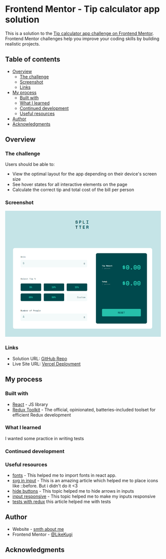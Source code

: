 # Frontend Mentor - Tip calculator app solution

This is a solution to
the [Tip calculator app challenge on Frontend Mentor](https://www.frontendmentor.io/challenges/tip-calculator-app-ugJNGbJUX).
Frontend Mentor challenges help you improve your coding skills by building realistic projects.

## Table of contents

- [Overview](#overview)
    - [The challenge](#the-challenge)
    - [Screenshot](#screenshot)
    - [Links](#links)
- [My process](#my-process)
    - [Built with](#built-with)
    - [What I learned](#what-i-learned)
    - [Continued development](#continued-development)
    - [Useful resources](#useful-resources)
- [Author](#author)
- [Acknowledgments](#acknowledgments)

## Overview

### The challenge

Users should be able to:

- View the optimal layout for the app depending on their device's screen size
- See hover states for all interactive elements on the page
- Calculate the correct tip and total cost of the bill per person

### Screenshot

![img](/screenshot/img.png)

### Links

- Solution URL: [GitHub Repo](https://github.com/LikeKugi/tip-calculator)
- Live Site URL: [Vercel Deployment](https://tip-calculator-rouge-kappa.vercel.app/)

## My process

### Built with

- [React](https://reactjs.org/) - JS library
- [Redux Toolkit](https://redux-toolkit.js.org/) - The official, opinionated, batteries-included toolset for efficient
  Redux development

### What I learned

I wanted some practice in writing tests

### Continued development

### Useful resources

- [fonts](https://blog.greenroots.info/3-quick-ways-to-add-fonts-to-your-react-app) - This helped me to import fonts in
  react app.
- [svg in input](https://stackoverflow.com/questions/40808493/how-to-add-a-svg-icon-within-an-input) - This is an amazing article which helped me to place icons like ::before. But i didn't do it <3
- [hide buttons](https://stackoverflow.com/questions/3790935/can-i-hide-the-html5-number-input-s-spin-box) - This topic helped me to hide arrows in inputs
- [input responsive](https://stackoverflow.com/questions/56545830/how-can-i-make-an-input-element-respect-the-dimensions-of-a-grid-container) - This topic helped me to make my inputs responsive
- [tests with redux](https://www.freecodecamp.org/news/how-to-write-unit-tests-in-react-redux/) this article helped me with tests

## Author

- Website - [smth about me](https://likekugi.github.io/)
- Frontend Mentor - [@LikeKugi](https://www.frontendmentor.io/profile/LikeKugi)

## Acknowledgments


